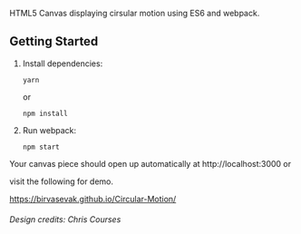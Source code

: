 HTML5 Canvas displaying cirsular motion using ES6 and webpack.

## Getting Started

1.  Install dependencies:

        yarn

    or

        npm install

2.  Run webpack:

        npm start

Your canvas piece should open up automatically at http://localhost:3000 or

visit the following for demo.

https://birvasevak.github.io/Circular-Motion/

###### Design credits: Chris Courses
